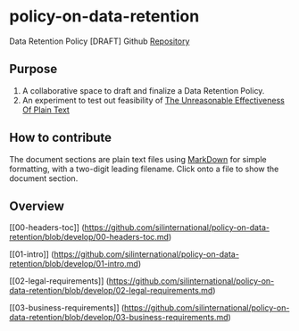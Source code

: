 # policy-on-data-retention
Data Retention Policy [DRAFT] Github [Repository](https://github.com/silinternational/policy-on-data-retention)

## Purpose

1. A collaborative space to draft and finalize a Data Retention Policy.
2. An experiment to test out feasibility of [The Unreasonable Effectiveness Of Plain Text](https://www.youtube.com/watch?v=WgV6M1LyfNY)

## How to contribute
The document sections are plain text files using [MarkDown](https://www.markdownguide.org/) for simple formatting, with a two-digit leading filename. Click onto a file to show the document section.

## Overview

[[00-headers-toc]] (https://github.com/silinternational/policy-on-data-retention/blob/develop/00-headers-toc.md)

[[01-intro]] (https://github.com/silinternational/policy-on-data-retention/blob/develop/01-intro.md)

[[02-legal-requirements]] (https://github.com/silinternational/policy-on-data-retention/blob/develop/02-legal-requirements.md)

[[03-business-requirements]] (https://github.com/silinternational/policy-on-data-retention/blob/develop/03-business-requirements.md)
